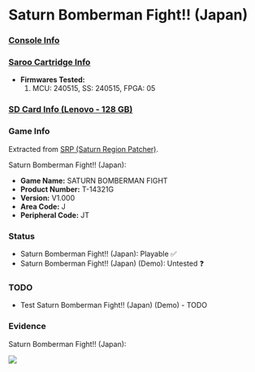 # Saturn Bomberman Fight!! (Japan)

### [Console Info](../../../../../Info/Consoles/VA13/README.md)

### [Saroo Cartridge Info](../../../../../Info/Cartridges/RetroGameParadiseStore/1.32F/README.md)

- <b>Firmwares Tested:</b>
  1. MCU: 240515, SS: 240515, FPGA: 05

### [SD Card Info (Lenovo - 128 GB)](../../../../../Info/SdCards/Lenovo/128GB/fat32/README.md)

### Game Info

Extracted from [SRP (Saturn Region Patcher)](https://segaxtreme.net/resources/saturn-region-patcher.81/download).

Saturn Bomberman Fight!! (Japan):

- <b>Game Name:</b> SATURN BOMBERMAN FIGHT
- <b>Product Number:</b> T-14321G
- <b>Version:</b> V1.000
- <b>Area Code:</b> J
- <b>Peripheral Code:</b> JT

### Status

- Saturn Bomberman Fight!! (Japan): Playable :white_check_mark:
- Saturn Bomberman Fight!! (Japan) (Demo): Untested :question:

### TODO

- Test Saturn Bomberman Fight!! (Japan) (Demo) - TODO

### Evidence

Saturn Bomberman Fight!! (Japan):

[![](https://img.youtube.com/vi/uTye-eSmKp0/0.jpg)](https://www.youtube.com/watch?v=uTye-eSmKp0)
